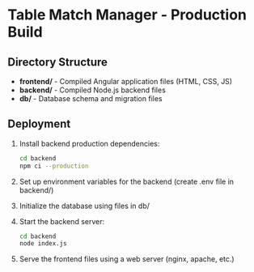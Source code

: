 # Table Match Manager - Production Build

## Directory Structure

- **frontend/** - Compiled Angular application files (HTML, CSS, JS)
- **backend/** - Compiled Node.js backend files
- **db/** - Database schema and migration files

## Deployment

1. Install backend production dependencies:
   ```bash
   cd backend
   npm ci --production
   ```

2. Set up environment variables for the backend (create .env file in backend/)

3. Initialize the database using files in db/

4. Start the backend server:
   ```bash
   cd backend
   node index.js
   ```

5. Serve the frontend files using a web server (nginx, apache, etc.)
